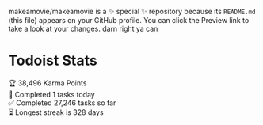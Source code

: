 makeamovie/makeamovie is a ✨ special ✨ repository because its `README.md` (this file) appears on your GitHub profile.
You can click the Preview link to take a look at your changes. darn right ya can

# Todoist Stats

<!-- TODO-IST:START -->
🏆  38,496 Karma Points           
🌸  Completed 1 tasks today           
✅  Completed 27,246 tasks so far           
⏳  Longest streak is 328 days
<!-- TODO-IST:END -->